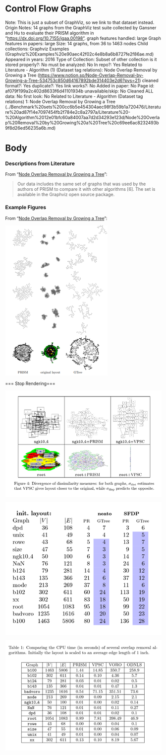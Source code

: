# Control Flow Graphs

Note: This is just a subset of GraphViz, so we link to that dataset instead. 
Origin Notes: 14 graphs from the GraphViz test suite collected by Gansner and Hu to evaluate their PRISM algorithm in
”https://dx.doi.org/10.7155/jgaa.00198”.
graph features handled: large
Graph features in papers: large
Size: 14 graphs, from 36 to 1463 nodes
Child collections: Graphviz Examples (Graphviz%20Examples%20e90aec42f02c4e8b8a6b8727fe2f86ae.md)
Appeared in years: 2016
Type of Collection: Subset of other collection
is it stored properly?: No
must be analyzed: No
In repo?: Yes
Related to Literature - Algorithm (1) (Dataset tag relations): Node Overlap Removal by Growing a Tree (https://www.notion.so/Node-Overlap-Removal-by-Growing-a-Tree-534753c850d64167892bde314403e2d6?pvs=21)
cleaned format?: Yes
duplicate?: Yes
link works?: No
Added in paper: No
Page id: af079f199a2c402d8633f6d41101934b
unavailable/skip: No
Cleaned ALL data: No
first look: No
Related to Literature - Algorithm (Dataset tag relations) 1: Node Overlap Removal by Growing a Tree (../Benchmark%20sets%200cc6b5e454304aec98f3b59b1a720476/Literature%20ad87f14e7097454fb2f784e2c8a2797a/Literature%20-%20Algorithm%2012e01bfc60a84007aa7d2d34293e123d/Node%20Overlap%20Removal%20by%20Growing%20a%20Tree%20c69ee6ac8232493b9f8d26ed56235a6b.md)

# Body

### Descriptions from Literature

From “[Node Overlap Removal by Growing a Tree](https://dx.doi.org/10.7155/jgaa.00442)”:

> Our data includes the same set of graphs that was used by the authors of
PRISM to compare it with other algorithms [6]. The set is available in the
Graphviz open source package.
> 

### Example Figures

From “[Node Overlap Removal by Growing a Tree](https://dx.doi.org/10.7155/jgaa.00442)”:

![Untitled](Control%20Flow%20Graphs%20af079f199a2c402d8633f6d41101934b/Untitled.png)

=== Stop Rendering===

![Untitled](Control%20Flow%20Graphs%20af079f199a2c402d8633f6d41101934b/Untitled%201.png)

![Untitled](Control%20Flow%20Graphs%20af079f199a2c402d8633f6d41101934b/Untitled%202.png)

![Untitled](Control%20Flow%20Graphs%20af079f199a2c402d8633f6d41101934b/Untitled%203.png)